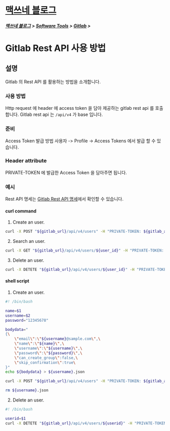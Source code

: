 <link rel="stylesheet" type="text/css" href="/css/style-header.css">
<link href="https://cdn.jsdelivr.net/npm/bootstrap@5.3.0-alpha1/dist/css/bootstrap.min.css" rel="stylesheet" integrity="sha384-GLhlTQ8iRABdZLl6O3oVMWSktQOp6b7In1Zl3/Jr59b6EGGoI1aFkw7cmDA6j6gD" crossorigin="anonymous">

<div class="sticky-top bg-white pt-1 pb-2">
<h1><a href="/">맥쓰네 블로그</a></h1>
<h5> 
<a href="/">맥쓰네 블로그</a>
>
<a href="/software_tools/">Software Tools</a>
>
<a href="/software_tools/gitlab/">Gitlab</a>
>
</h5>
</div>

# Gitlab Rest API 사용 방법
## 설명
Gitlab 의 Rest API 를 활용하는 방법을 소개합니다.

### 사용 방법
Http request 에 header 에 access token 을 담아 제공하는 gitlab rest api 를 호출합니다.
Gitlab rest api 는 `/api/v4` 가 base 입니다.

### 준비
Access Token 발급 방법
사용자 -> Profile -> Access Tokens 에서 발급 할 수 있습니다.

### Header attribute
PRIVATE-TOKEN 에 발급한 Access Token 을 담아주면 됩니다.

### 예시
Rest API 명세는 [Gitlab Rest API 명세](https://docs.gitlab.com/ee/api/api_resources.html "https://docs.gitlab.com/ee/api/api_resources.html")에서 확인할 수 있습니다.

#### curl command
1. Create an user.
```bash
curl -X POST "${gitlab_url}/api/v4/users" -H "PRIVATE-TOKEN: ${gitlab_access_token}" -H "Content-Type: application/json" -d @${data_json_file}
```
2. Search an user.
```bash
curl -X GET "${gitlab_url}/api/v4/users/${user_id}" -H "PRIVATE-TOKEN: ${gitlab_access_token}" -H "Content-Type: application/json"
```
3. Delete an user.
```bash
curl -X DETETE "${gitlab_url}/api/v4/users/${user_id}" -H "PRIVATE-TOKEN: ${gitlab_access_token}" -H "Content-Type: application/json"
```

#### shell script
1. Create an user.
```bash
#! /bin/bash

name=$1
username=$2
password="12345678"

bodydata="
{\
    \"email\":\"${username}@sample.com\",\
    \"name\":\"${name}\",\
    \"username\":\"${username}\",\
    \"password\":\"${password}\",\
    \"can_create_group\":false,\
    \"skip_confirmation\":true\
}"
echo ${bodydata} > ${username}.json

curl -X POST "${gitlab_url}/api/v4/users" -H "PRIVATE-TOKEN: ${gitlab_access_token}" -H "Content-Type: application/json" -d @${username}.json

rm ${username}.json
```
2. Delete an user.
```bash
#! /bin/bash

userid=$1
curl -X DETETE "${gitlab_url}/api/v4/users/${userid}" -H "PRIVATE-TOKEN: ${gitlab_access_token}" -H "Content-Type: application/json"
```